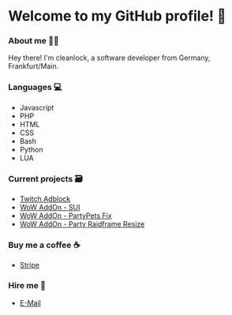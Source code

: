 # Welcome to my GitHub profile! 👋

### About me 👨‍💻
Hey there! I'm cleanlock, a software developer from Germany, Frankfurt/Main.

### Languages 💻
- Javascript
- PHP
- HTML
- CSS
- Bash
- Python
- LUA

### Current projects 🗃️
- [Twitch Adblock](https://github.com/cleanlock/VideoAdBlockForTwitch)
- [WoW AddOn - SUI](https://github.com/Syiana/SUI)
- [WoW AddOn - PartyPets Fix](https://github.com/cleanlock/PartyPets-Fix)
- [WoW AddOn - Party Raidframe Resize](https://github.com/cleanlock/PartyRaidFrameResize)

### Buy me a coffee ☕
- [Stripe](https://buy.stripe.com/dR63cc6Fgaak3GodQR)

### Hire me 💼
- [E-Mail](mailto:admin@muleyo.dev)
